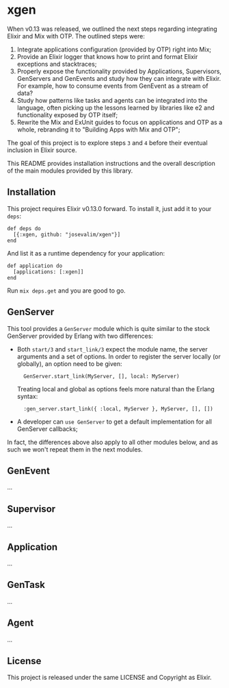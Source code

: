 # xgen

When v0.13 was released, we outlined the next steps regarding integrating Elixir and Mix with OTP. The outlined steps were:

1. Integrate applications configuration (provided by OTP) right into Mix;
2. Provide an Elixir logger that knows how to print and format Elixir exceptions and stacktraces;
3. Properly expose the functionality provided by Applications, Supervisors, GenServers and GenEvents and study how they can integrate with Elixir. For example, how to consume events from GenEvent as a stream of data?
4. Study how patterns like tasks and agents can be integrated into the language, often picking up the lessons learned by libraries like e2 and functionality exposed by OTP itself;
5. Rewrite the Mix and ExUnit guides to focus on applications and OTP as a whole, rebranding it to "Building Apps with Mix and OTP";

The goal of this project is to explore steps `3` and `4` before their eventual inclusion in Elixir source.

This README provides installation instructions and the overall description of the main modules provided by this library.

## Installation

This project requires Elixir v0.13.0 forward. To install it, just add it to your `deps`:

    def deps do
      [{:xgen, github: "josevalim/xgen"}]
    end

And list it as a runtime dependency for your application:

    def application do
      [applications: [:xgen]]
    end

Run `mix deps.get` and you are good to go.

## GenServer

This tool provides a `GenServer` module which is quite similar to the stock GenServer provided by Erlang with two differences:

* Both `start/3` and `start_link/3` expect the module name, the server arguments and a set of options. In order to register the server locally (or globally), an option need to be given:

        GenServer.start_link(MyServer, [], local: MyServer)

   Treating local and global as options feels more natural than the Erlang syntax:

        :gen_server.start_link({ :local, MyServer }, MyServer, [], [])

* A developer can `use GenServer` to get a default implementation for all GenServer callbacks;

In fact, the differences above also apply to all other modules below, and as such we won't repeat them in the next modules.

## GenEvent

...

## Supervisor

...

## Application

...

## GenTask

...

## Agent

...

## License

This project is released under the same LICENSE and Copyright as Elixir.
